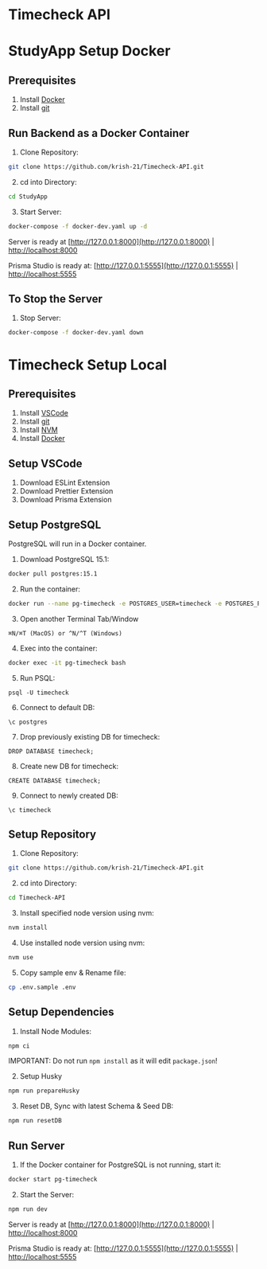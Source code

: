 # Timecheck API

# StudyApp Setup Docker

## Prerequisites

1. Install [Docker](https://docs.docker.com/get-docker/)
2. Install [git](https://github.com/git-guides/install-git)

## Run Backend as a Docker Container

1. Clone Repository:

```bash
git clone https://github.com/krish-21/Timecheck-API.git
```

2. cd into Directory:

```bash
cd StudyApp
```

3. Start Server:

```bash
docker-compose -f docker-dev.yaml up -d
```

Server is ready at [http://127.0.0.1:8000](http://127.0.0.1:8000) | [http://localhost:8000](http://localhost:8000)

Prisma Studio is ready at: [http://127.0.0.1:5555](http://127.0.0.1:5555) | [http://localhost:5555](http://localhost:5555)

## To Stop the Server

1. Stop Server:

```bash
docker-compose -f docker-dev.yaml down
```

# Timecheck Setup Local

## Prerequisites

1. Install [VSCode](https://code.visualstudio.com/download)
2. Install [git](https://github.com/git-guides/install-git)
3. Install [NVM](https://github.com/nvm-sh/nvm)
4. Install [Docker](https://docs.docker.com/get-docker/)

## Setup VSCode

1. Download ESLint Extension
2. Download Prettier Extension
3. Download Prisma Extension

## Setup PostgreSQL

PostgreSQL will run in a Docker container.

1. Download PostgreSQL 15.1:

```bash
docker pull postgres:15.1
```

2. Run the container:

```bash
docker run --name pg-timecheck -e POSTGRES_USER=timecheck -e POSTGRES_PASSWORD=timecheck -p 5432:5432 postgres:15.1
```

3. Open another Terminal Tab/Window

```
⌘N/⌘T (MacOS) or ^N/^T (Windows)
```

4. Exec into the container:

```bash
docker exec -it pg-timecheck bash
```

5. Run PSQL:

```psql
psql -U timecheck
```

6. Connect to default DB:

```psql
\c postgres
```

7. Drop previously existing DB for timecheck:

```psql
DROP DATABASE timecheck;
```

8. Create new DB for timecheck:

```psql
CREATE DATABASE timecheck;
```

9. Connect to newly created DB:

```psql
\c timecheck
```

## Setup Repository

1. Clone Repository:

```bash
git clone https://github.com/krish-21/Timecheck-API.git
```

2. cd into Directory:

```bash
cd Timecheck-API
```

3. Install specified node version using nvm:

```bash
nvm install
```

4. Use installed node version using nvm:

```bash
nvm use
```

5. Copy sample env & Rename file:

```bash
cp .env.sample .env
```

## Setup Dependencies

1. Install Node Modules:

```bash
npm ci
```

IMPORTANT: Do not run `npm install` as it will edit `package.json`!

2. Setup Husky

```bash
npm run prepareHusky
```

3. Reset DB, Sync with latest Schema & Seed DB:

```bash
npm run resetDB
```

## Run Server

1. If the Docker container for PostgreSQL is not running, start it:

```bash
docker start pg-timecheck
```

2. Start the Server:

```bash
npm run dev
```

Server is ready at [http://127.0.0.1:8000](http://127.0.0.1:8000) | [http://localhost:8000](http://localhost:8000)

Prisma Studio is ready at: [http://127.0.0.1:5555](http://127.0.0.1:5555) | [http://localhost:5555](http://localhost:5555)
